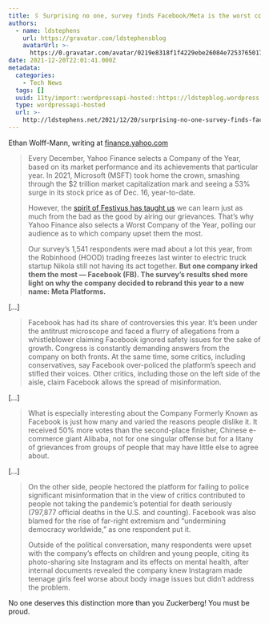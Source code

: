 ```yaml
---
title: 🖇 Surprising no one, survey finds Facebook/Meta is the worst company of 2021
authors:
  - name: ldstephens
    url: https://gravatar.com/ldstephensblog
    avatarUrl: >-
      https://0.gravatar.com/avatar/0219e8318f1f4229ebe26084e7253765017f43ca0c631be37dc6d0b8ad6e40a4?s=96&d=identicon&r=G
date: 2021-12-20T22:01:41.000Z
metadata:
  categories:
    - Tech News
  tags: []
  uuid: 11ty/import::wordpressapi-hosted::https://ldstepblog.wordpress.com/?p=3110
  type: wordpressapi-hosted
  url: >-
    http://ldstephens.net/2021/12/20/surprising-no-one-survey-finds-facebookmeta-is-the-worst-company-of-2021/
---
```

Ethan Wolff-Mann, writing at [finance.yahoo.com](https://finance.yahoo.com/news/meta-facebook-worst-company-of-the-year-yahoo-finance-165345819.html)

> Every December, Yahoo Finance selects a Company of the Year, based on its market performance and its achievements that particular year. In 2021, Microsoft (MSFT) took home the crown, smashing through the $2 trillion market capitalization mark and seeing a 53% surge in its stock price as of Dec. 16, year-to-date.
> 
> However, the [spirit of Festivus has taught us](https://www.youtube.com/watch?v=1l8Eag9CAFk) we can learn just as much from the bad as the good by airing our grievances. That’s why Yahoo Finance also selects a Worst Company of the Year, polling our audience as to which company upset them the most.
> 
> Our survey’s 1,541 respondents were mad about a lot this year, from the Robinhood (HOOD) trading freezes last winter to electric truck startup Nikola still not having its act together. **But one company irked them the most — Facebook (FB). The survey’s results shed more light on why the company decided to rebrand this year to a new name: Meta Platforms.**

\[…\]

> Facebook has had its share of controversies this year. It’s been under the antitrust microscope and faced a flurry of allegations from a whistleblower claiming Facebook ignored safety issues for the sake of growth. Congress is constantly demanding answers from the company on both fronts. At the same time, some critics, including conservatives, say Facebook over-policed the platform’s speech and stifled their voices. Other critics, including those on the left side of the aisle, claim Facebook allows the spread of misinformation.

\[…\]

> What is especially interesting about the Company Formerly Known as Facebook is just how many and varied the reasons people dislike it. It received 50% more votes than the second-place finisher, Chinese e-commerce giant Alibaba, not for one singular offense but for a litany of grievances from groups of people that may have little else to agree about.

\[…\]

> On the other side, people hectored the platform for failing to police significant misinformation that in the view of critics contributed to people not taking the pandemic’s potential for death seriously (797,877 official deaths in the U.S. and counting). Facebook was also blamed for the rise of far-right extremism and “undermining democracy worldwide,” as one respondent put it.
> 
> Outside of the political conversation, many respondents were upset with the company’s effects on children and young people, citing its photo-sharing site Instagram and its effects on mental health, after internal documents revealed the company knew Instagram made teenage girls feel worse about body image issues but didn’t address the problem.

No one deserves this distinction more than you Zuckerberg! You must be proud.